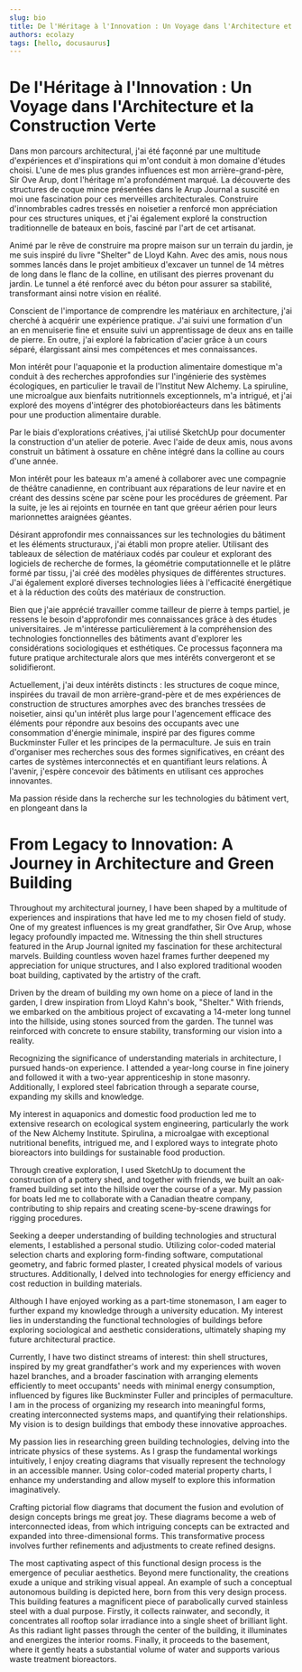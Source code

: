 ```yaml
---
slug: bio
title: De l'Héritage à l'Innovation : Un Voyage dans l'Architecture et la Construction Verte
authors: ecolazy
tags: [hello, docusaurus]
---
```


# De l'Héritage à l'Innovation : Un Voyage dans l'Architecture et la Construction Verte

Dans mon parcours architectural, j'ai été façonné par une multitude d'expériences et d'inspirations qui m'ont conduit à mon domaine d'études choisi. L'une de mes plus grandes influences est mon arrière-grand-père, Sir Ove Arup, dont l'héritage m'a profondément marqué. La découverte des structures de coque mince présentées dans le Arup Journal a suscité en moi une fascination pour ces merveilles architecturales. Construire d'innombrables cadres tressés en noisetier a renforcé mon appréciation pour ces structures uniques, et j'ai également exploré la construction traditionnelle de bateaux en bois, fasciné par l'art de cet artisanat.

Animé par le rêve de construire ma propre maison sur un terrain du jardin, je me suis inspiré du livre "Shelter" de Lloyd Kahn. Avec des amis, nous nous sommes lancés dans le projet ambitieux d'excaver un tunnel de 14 mètres de long dans le flanc de la colline, en utilisant des pierres provenant du jardin. Le tunnel a été renforcé avec du béton pour assurer sa stabilité, transformant ainsi notre vision en réalité.

Conscient de l'importance de comprendre les matériaux en architecture, j'ai cherché à acquérir une expérience pratique. J'ai suivi une formation d'un an en menuiserie fine et ensuite suivi un apprentissage de deux ans en taille de pierre. En outre, j'ai exploré la fabrication d'acier grâce à un cours séparé, élargissant ainsi mes compétences et mes connaissances.

Mon intérêt pour l'aquaponie et la production alimentaire domestique m'a conduit à des recherches approfondies sur l'ingénierie des systèmes écologiques, en particulier le travail de l'Institut New Alchemy. La spiruline, une microalgue aux bienfaits nutritionnels exceptionnels, m'a intrigué, et j'ai exploré des moyens d'intégrer des photobioréacteurs dans les bâtiments pour une production alimentaire durable.

Par le biais d'explorations créatives, j'ai utilisé SketchUp pour documenter la construction d'un atelier de poterie. Avec l'aide de deux amis, nous avons construit un bâtiment à ossature en chêne intégré dans la colline au cours d'une année.

Mon intérêt pour les bateaux m'a amené à collaborer avec une compagnie de théâtre canadienne, en contribuant aux réparations de leur navire et en créant des dessins scène par scène pour les procédures de gréement. Par la suite, je les ai rejoints en tournée en tant que gréeur aérien pour leurs marionnettes araignées géantes.

Désirant approfondir mes connaissances sur les technologies du bâtiment et les éléments structuraux, j'ai établi mon propre atelier. Utilisant des tableaux de sélection de matériaux codés par couleur et explorant des logiciels de recherche de formes, la géométrie computationnelle et le plâtre formé par tissu, j'ai créé des modèles physiques de différentes structures. J'ai également exploré diverses technologies liées à l'efficacité énergétique et à la réduction des coûts des matériaux de construction.

Bien que j'aie apprécié travailler comme tailleur de pierre à temps partiel, je ressens le besoin d'approfondir mes connaissances grâce à des études universitaires. Je m'intéresse particulièrement à la compréhension des technologies fonctionnelles des bâtiments avant d'explorer les considérations sociologiques et esthétiques. Ce processus façonnera ma future pratique architecturale alors que mes intérêts convergeront et se solidifieront.

Actuellement, j'ai deux intérêts distincts : les structures de coque mince, inspirées du travail de mon arrière-grand-père et de mes expériences de construction de structures amorphes avec des branches tressées de noisetier, ainsi qu'un intérêt plus large pour l'agencement efficace des éléments pour répondre aux besoins des occupants avec une consommation d'énergie minimale, inspiré par des figures comme Buckminster Fuller et les principes de la permaculture. Je suis en train d'organiser mes recherches sous des formes significatives, en créant des cartes de systèmes interconnectés et en quantifiant leurs relations. À l'avenir, j'espère concevoir des bâtiments en utilisant ces approches innovantes.

Ma passion réside dans la recherche sur les technologies du bâtiment vert, en plongeant dans la






# From Legacy to Innovation: A Journey in Architecture and Green Building

Throughout my architectural journey, I have been shaped by a multitude of experiences and inspirations that have led me to my chosen field of study. One of my greatest influences is my great grandfather, Sir Ove Arup, whose legacy profoundly impacted me. Witnessing the thin shell structures featured in the Arup Journal ignited my fascination for these architectural marvels. Building countless woven hazel frames further deepened my appreciation for unique structures, and I also explored traditional wooden boat building, captivated by the artistry of the craft.

Driven by the dream of building my own home on a piece of land in the garden, I drew inspiration from Lloyd Kahn's book, "Shelter." With friends, we embarked on the ambitious project of excavating a 14-meter long tunnel into the hillside, using stones sourced from the garden. The tunnel was reinforced with concrete to ensure stability, transforming our vision into a reality.

Recognizing the significance of understanding materials in architecture, I pursued hands-on experience. I attended a year-long course in fine joinery and followed it with a two-year apprenticeship in stone masonry. Additionally, I explored steel fabrication through a separate course, expanding my skills and knowledge.

My interest in aquaponics and domestic food production led me to extensive research on ecological system engineering, particularly the work of the New Alchemy Institute. Spirulina, a microalgae with exceptional nutritional benefits, intrigued me, and I explored ways to integrate photo bioreactors into buildings for sustainable food production.

Through creative exploration, I used SketchUp to document the construction of a pottery shed, and together with friends, we built an oak-framed building set into the hillside over the course of a year. My passion for boats led me to collaborate with a Canadian theatre company, contributing to ship repairs and creating scene-by-scene drawings for rigging procedures.

Seeking a deeper understanding of building technologies and structural elements, I established a personal studio. Utilizing color-coded material selection charts and exploring form-finding software, computational geometry, and fabric formed plaster, I created physical models of various structures. Additionally, I delved into technologies for energy efficiency and cost reduction in building materials.

Although I have enjoyed working as a part-time stonemason, I am eager to further expand my knowledge through a university education. My interest lies in understanding the functional technologies of buildings before exploring sociological and aesthetic considerations, ultimately shaping my future architectural practice.

Currently, I have two distinct streams of interest: thin shell structures, inspired by my great grandfather's work and my experiences with woven hazel branches, and a broader fascination with arranging elements efficiently to meet occupants' needs with minimal energy consumption, influenced by figures like Buckminster Fuller and principles of permaculture. I am in the process of organizing my research into meaningful forms, creating interconnected systems maps, and quantifying their relationships. My vision is to design buildings that embody these innovative approaches.

My passion lies in researching green building technologies, delving into the intricate physics of these systems. As I grasp the fundamental workings intuitively, I enjoy creating diagrams that visually represent the technology in an accessible manner. Using color-coded material property charts, I enhance my understanding and allow myself to explore this information imaginatively.

Crafting pictorial flow diagrams that document the fusion and evolution of design concepts brings me great joy. These diagrams become a web of interconnected ideas, from which intriguing concepts can be extracted and expanded into three-dimensional forms. This transformative process involves further refinements and adjustments to create refined designs.

The most captivating aspect of this functional design process is the emergence of peculiar aesthetics. Beyond mere functionality, the creations exude a unique and striking visual appeal. An example of such a conceptual autonomous building is depicted here, born from this very design process. This building features a magnificent piece of parabolically curved stainless steel with a dual purpose. Firstly, it collects rainwater, and secondly, it concentrates all rooftop solar irradiance into a single sheet of brilliant light. As this radiant light passes through the center of the building, it illuminates and energizes the interior rooms. Finally, it proceeds to the basement, where it gently heats a substantial volume of water and supports various waste treatment bioreactors.




